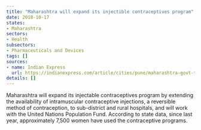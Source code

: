 ```yaml
---
title: "Maharashtra will expand its injectible contraceptives program"
date: 2018-10-17
states:
- Maharashtra
sectors:
- Health
subsectors:
- Pharmaceuticals and Devices
tags: []
sources:
- name: Indian Express
  url: https://indianexpress.com/article/cities/pune/maharashtra-govt-to-offer-injectable-contraceptives-at-over-80-sub-district-hospitals-across-state-5400259/
details: []
---
```


Maharashtra will expand its injectable contraceptives program by extending the availability of intramuscular contraceptive injections, a reversible method of contraception, to sub-district and rural hospitals, and will work with the United Nations Population Fund. According to state data, since last year, approximately 7,500 women have used the contraceptive programs.
